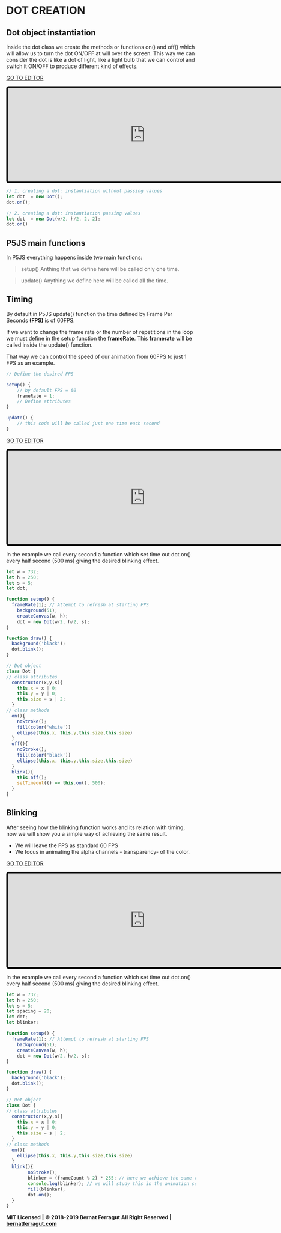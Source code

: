 # DOT CREATION

## Dot object instantiation

Inside the dot class we create the methods or functions on() and off() which will allow us to turn the dot ON/OFF at will over the screen. This way we can consider the dot is like a dot of light, like a light bulb that we can control and switch it ON/OFF to produce different kind of effects.

[GO TO EDITOR](https://editor.p5js.org/bernatferragut/sketches/HJXaAYdOX)

<iframe 
frameborder="0" 
border="0" 
cellspacing="0"
style="
width: 732px; 
height: 250px; 
border: 4px solid #000000;
border-radius: 6px;
overflow: hidden;
position: relative;"
scrolling="no"
src="https://editor.p5js.org/embed/HJXaAYdOX"></iframe>

```javascript
// 1. creating a dot: instantiation without passing values
let dot  = new Dot();
dot.on();

// 2. creating a dot: instantiation passing values
let dot  = new Dot(w/2, h/2, 2, 2);
dot.on()
```

## P5JS main functions

In P5JS everything happens inside two main functions:

> setup()
Anthing that we define here will be called only one time.

>  update()
Anything we define here will be called all the time.

## Timing

By default in P5JS update() function the time defined by Frame Per Seconds **(FPS)** is of 60FPS.

If we want to change the frame rate or the number of repetitions in the loop we must define in the setup function the **frameRate**. This **framerate** will be called inside the update() function.

That way we can control the speed of our animation from 60FPS to just 1 FPS as an example.

```javascript
// Define the desired FPS

setup() {
    // by default FPS = 60
    frameRate = 1; 
    // Define attributes
}

update() {
    // this code will be called just one time each second
}

```
[GO TO EDITOR](https://editor.p5js.org/bernatferragut/sketches/B1rYAKS_m)

<iframe 
frameborder="0" 
border="0" 
cellspacing="0"
style="
width: 732px; 
height: 250px; 
border: 4px solid #000000;
border-radius: 6px;
overflow: hidden;
position: relative;"
scrolling="no"
src="https://editor.p5js.org/embed/B1rYAKS_m"></iframe>

In the example we call every second a function which set time out dot.on() every half second
(500 ms) giving the desired blinking effect.

```javascript
let w = 732;
let h = 250;
let s = 5;
let dot;

function setup() {
  frameRate(1); // Attempt to refresh at starting FPS
	background(51);
	createCanvas(w, h);
	dot = new Dot(w/2, h/2, s);
}

function draw() {
  background('black');
  dot.blink();
}

// Dot object
class Dot {
// class attributes
  constructor(x,y,s){
    this.x = x | 0;
    this.y = y | 0;
    this.size = s | 2;
  }
// class methods
  on(){
    noStroke();
    fill(color('white'))
    ellipse(this.x, this.y,this.size,this.size)
  }
  off(){
    noStroke();
    fill(color('black'))
    ellipse(this.x, this.y,this.size,this.size)
  }
  blink(){
  	this.off();
  	setTimeout(() => this.on(), 500);
  }
}
```

## Blinking

After seeing how the blinking function works and its relation with timing, now we will show you a simple way of achieving the same result.

* We will leave the FPS as standard 60 FPS 
* We focus in animating the alpha channels - transparency- of the color.


[GO TO EDITOR](https://editor.p5js.org/bernatferragut/sketches/Hy9NS13cX)

<iframe 
frameborder="0" 
border="0" 
cellspacing="0"
style="
width: 732px; 
height: 250px; 
border: 4px solid #000000;
border-radius: 6px;
overflow: hidden;
position: relative;"
scrolling="no"
src="https://editor.p5js.org/embed/Hy9NS13cX"></iframe>

In the example we call every second a function which set time out dot.on() every half second
(500 ms) giving the desired blinking effect.

```javascript
let w = 732;
let h = 250;
let s = 5;
let spacing = 20;
let dot;
let blinker;

function setup() {
  frameRate(1); // Attempt to refresh at starting FPS
	background(51);
	createCanvas(w, h);
	dot = new Dot(w/2, h/2, s);
}

function draw() {
  background('black');
  dot.blink();
}

// Dot object
class Dot {
// class attributes
  constructor(x,y,s){
    this.x = x | 0;
    this.y = y | 0;
    this.size = s | 2;
  }
// class methods
  on(){
    ellipse(this.x, this.y,this.size,this.size)
  }
  blink(){
		noStroke();
		blinker = (frameCount % 2) * 255; // here we achieve the same result in a simple way
		console.log(blinker); // we will study this in the animation section
		fill(blinker);
		dot.on();
  }
}
```
**MIT Licensed | © 2018-2019 Bernat Ferragut All Right Reserved | [bernatferragut.com](http://bernatferragut.com/)**




